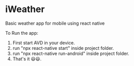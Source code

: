 # iWeather
 Basic weather app for mobile using react native

To Run the app:

1. First start AVD in your device.
2. run "npx react-native start" inside project folder.
3. run "npx react-native run-android" inside project folder.
4. That's it 😃😃.
